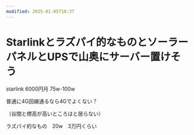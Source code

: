 ```yaml
---
modified: 2025-01-05T18:37
---
```

# Starlinkとラズパイ的なものとソーラーパネルとUPSで山奥にサーバー置けそう

starlink 6000円月 75w-100w

普通に4G回線通るなら4Gでよくない？

（谷間と標高が高いところはと居らない）

ラズパイ的なもの　20w　3万円くらい